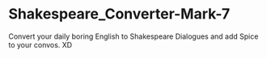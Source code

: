 # Shakespeare_Converter-Mark-7
Convert your daily boring English to Shakespeare Dialogues and add Spice to your convos. XD
